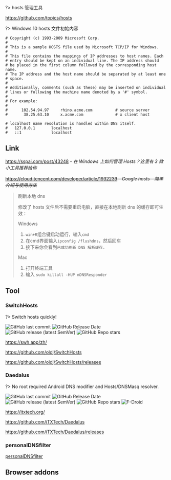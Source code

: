 ?> hosts 管理工具

https://github.com/topics/hosts



?> Windows 10 hosts 文件初始内容

```shell
# Copyright (c) 1993-2009 Microsoft Corp.
#
# This is a sample HOSTS file used by Microsoft TCP/IP for Windows.
#
# This file contains the mappings of IP addresses to host names. Each
# entry should be kept on an individual line. The IP address should
# be placed in the first column followed by the corresponding host name.
# The IP address and the host name should be separated by at least one
# space.
#
# Additionally, comments (such as these) may be inserted on individual
# lines or following the machine name denoted by a '#' symbol.
#
# For example:
#
#      102.54.94.97     rhino.acme.com          # source server
#       38.25.63.10     x.acme.com              # x client host

# localhost name resolution is handled within DNS itself.
#	127.0.0.1       localhost
#	::1             localhost
```



## Link

https://sspai.com/post/43248 - *在 Windows 上如何管理 Hosts？这里有 3 款小工具推荐给你*

~~https://cloud.tencent.com/developer/article/1932239 - *Google hosts - 简单介绍与使用方法*~~

> 刷新本地 dns
>
> 修改了 hosts 文件后不需要重启电脑，直接在本地刷新 dns 的缓存即可生效：
>
> Windows
>
> 1. `win+R`组合键启动运行，输入`cmd`
> 2. 在cmd界面输入`ipconfig /flushdns`，然后回车
> 3. 接下来你会看到`已成功刷新 DNS 解析缓存。`
>
> Mac
>
> 1. 打开终端工具
> 2. 输入 `sudo killall -HUP mDNSResponder`



## Tool

### SwitchHosts

?> Switch hosts quickly!

![GitHub last commit](https://img.shields.io/github/last-commit/oldj/SwitchHosts?logo=github)
![GitHub Release Date](https://img.shields.io/github/release-date/oldj/SwitchHosts?logo=github)
![GitHub release (latest SemVer)](https://img.shields.io/github/v/release/oldj/SwitchHosts?logo=github)
![GitHub Repo stars](https://img.shields.io/github/stars/oldj/SwitchHosts?style=social)

<i class="fa fa-laptop"></i> https://swh.app/zh/

<i class="fa fa-github fa-lg"></i> https://github.com/oldj/SwitchHosts

<i class="fa fa-windows"></i> <i class="fa fa-linux"></i> <i class="fa fa-apple"></i> https://github.com/oldj/SwitchHosts/releases

### Daedalus

?> No root required Android DNS modifier and Hosts/DNSMasq resolver.

![GitHub last commit](https://img.shields.io/github/last-commit/iTXTech/Daedalus?logo=github)
![GitHub Release Date](https://img.shields.io/github/release-date/iTXTech/Daedalus?logo=github)
![GitHub release (latest SemVer)](https://img.shields.io/github/v/release/iTXTech/Daedalus?logo=github)
![GitHub Repo stars](https://img.shields.io/github/stars/iTXTech/Daedalus?style=social)
![F-Droid](https://badgen.net/f-droid/v/com.duckduckgo.mobile.android?icon=f-droid)


<i class="fa fa-laptop"></i> https://itxtech.org/

<i class="fa fa-github fa-lg"></i> https://github.com/iTXTech/Daedalus

<i class="fa fa-android"></i> https://github.com/iTXTech/Daedalus/releases

### personalDNSfilter

<i class="ri-link"></i> [personalDNSfilter](os/mobile/?id=personaldnsfilter)

## Browser addons

